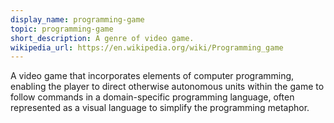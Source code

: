 ```yaml
---
display_name: programming-game
topic: programming-game
short_description: A genre of video game.
wikipedia_url: https://en.wikipedia.org/wiki/Programming_game
---
```

A video game that incorporates elements of computer programming, enabling the player to direct otherwise autonomous units within the game to follow commands in a domain-specific programming language, often represented as a visual language to simplify the programming metaphor.